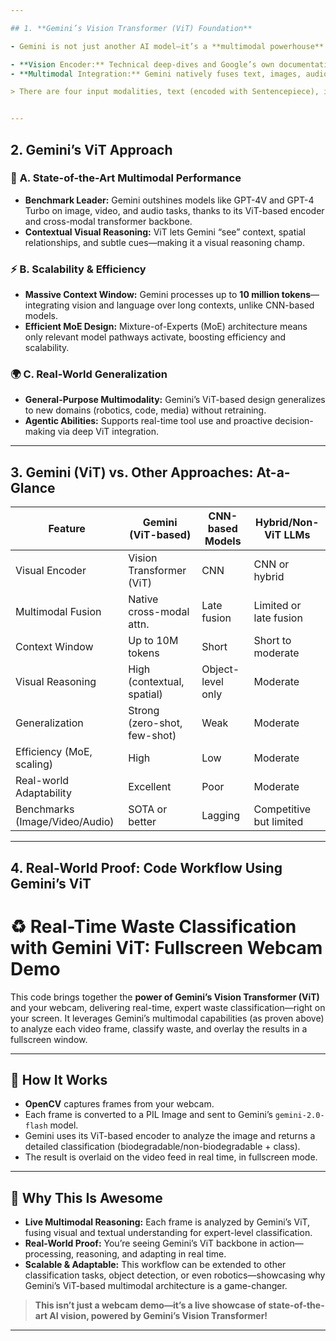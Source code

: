 ```yaml
---

## 1. **Gemini’s Vision Transformer (ViT) Foundation**

- Gemini is not just another AI model—it’s a **multimodal powerhouse** built on the Transformer paradigm, leveraging the **Vision Transformer (ViT)** at its visual core.

- **Vision Encoder:** Technical deep-dives and Google’s own documentation confirm Gemini employs a ViT-style encoder for images. This means images are processed not with old-school CNNs, but with a transformer that sees the *big picture*—literally!
- **Multimodal Integration:** Gemini natively fuses text, images, audio, and video via cross-modal attention layers, enabling it to understand and reason across all forms of data.

> There are four input modalities, text (encoded with Sentencepiece), images (ViT), video (multiple image frames), and audio (Universal Speech Model features @16kHz).  


---
```


## 2. **Gemini’s ViT Approach**

### 🌟 **A. State-of-the-Art Multimodal Performance**
- **Benchmark Leader:** Gemini outshines models like GPT-4V and GPT-4 Turbo on image, video, and audio tasks, thanks to its ViT-based encoder and cross-modal transformer backbone.
- **Contextual Visual Reasoning:** ViT lets Gemini “see” context, spatial relationships, and subtle cues—making it a visual reasoning champ.

### ⚡ **B. Scalability & Efficiency**
- **Massive Context Window:** Gemini processes up to **10 million tokens**—integrating vision and language over long contexts, unlike CNN-based models.
- **Efficient MoE Design:** Mixture-of-Experts (MoE) architecture means only relevant model pathways activate, boosting efficiency and scalability.

### 🌍 **C. Real-World Generalization**
- **General-Purpose Multimodality:** Gemini’s ViT-based design generalizes to new domains (robotics, code, media) without retraining.
- **Agentic Abilities:** Supports real-time tool use and proactive decision-making via deep ViT integration.

---

## 3. **Gemini (ViT) vs. Other Approaches: At-a-Glance**

| Feature                        | Gemini (ViT-based)      | CNN-based Models      | Hybrid/Non-ViT LLMs      |
|-------------------------------|-------------------------|----------------------|--------------------------|
| Visual Encoder                | Vision Transformer (ViT)| CNN                  | CNN or hybrid            |
| Multimodal Fusion             | Native cross-modal attn.| Late fusion          | Limited or late fusion   |
| Context Window                | Up to 10M tokens        | Short                | Short to moderate        |
| Visual Reasoning              | High (contextual, spatial)| Object-level only  | Moderate                 |
| Generalization                | Strong (zero-shot, few-shot)| Weak             | Moderate                 |
| Efficiency (MoE, scaling)     | High                    | Low                  | Moderate                 |
| Real-world Adaptability       | Excellent               | Poor                 | Moderate                 |
| Benchmarks (Image/Video/Audio)| SOTA or better          | Lagging              | Competitive but limited  |

---

## 4. **Real-World Proof: Code Workflow Using Gemini’s ViT**

# ♻️ Real-Time Waste Classification with Gemini ViT: Fullscreen Webcam Demo

This code brings together the **power of Gemini’s Vision Transformer (ViT)** and your webcam, delivering real-time, expert waste classification—right on your screen. It leverages Gemini’s multimodal capabilities (as proven above) to analyze each video frame, classify waste, and overlay the results in a fullscreen window.

---

## 🚦 How It Works

- **OpenCV** captures frames from your webcam.
- Each frame is converted to a PIL Image and sent to Gemini’s `gemini-2.0-flash` model.
- Gemini uses its ViT-based encoder to analyze the image and returns a detailed classification (biodegradable/non-biodegradable + class).
- The result is overlaid on the video feed in real time, in fullscreen mode.

---

## 🌟 Why This Is Awesome

- **Live Multimodal Reasoning:** Each frame is analyzed by Gemini’s ViT, fusing visual and textual understanding for expert-level classification.
- **Real-World Proof:** You’re seeing Gemini’s ViT backbone in action—processing, reasoning, and adapting in real time.
- **Scalable & Adaptable:** This workflow can be extended to other classification tasks, object detection, or even robotics—showcasing why Gemini’s ViT-based multimodal architecture is a game-changer.

> **This isn’t just a webcam demo—it’s a live showcase of state-of-the-art AI vision, powered by Gemini’s Vision Transformer!**

---



